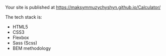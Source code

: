 Your site is published at https://maksymmuzychyshyn.github.io/Calculator/

The tech stack is:

- HTML5
- CSS3
- Flexbox
- Sass (Scss)
- BEM methodology
